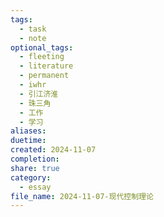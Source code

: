 ```yaml
---
tags:
  - task
  - note
optional_tags:
  - fleeting
  - literature
  - permanent
  - iwhr
  - 引江济淮
  - 珠三角
  - 工作
  - 学习
aliases: 
duetime: 
created: 2024-11-07
completion: 
share: true
category:
  - essay
file_name: 2024-11-07-现代控制理论
---
```

